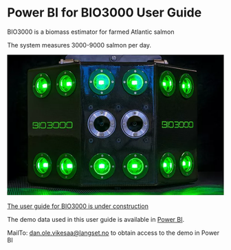 # Power BI for BIO3000 User Guide

BIO3000 is a biomass estimator for farmed Atlantic salmon

The system measures 3000-9000 salmon per day.

<picture>
  <source srcset="/img/camera.webp" type="image/webp">
  <source srcset="/img/camera.jpg" type="image/jpeg"> 
  <img src="/img/camera.webp">
</picture>

[The user guide for BIO3000 is under construction](https://bio3000.github.io/index.html)

The demo data used in this user guide is available in [Power BI](app.powerbi.com).
 
MailTo: dan.ole.vikesaa@langset.no to obtain access to the demo in Power BI
